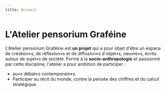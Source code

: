 ```yaml
---
title: Accueil
---
```

# L'Atelier pensorium Graféine

L'Atelier pensorium Graféine est **un projet** qui a pour objet d'être un espace de création•s, de réflexion•s et de diffusion•s d'objet•s, oeuvre•s, écrits autour de sujet•s de société.  Formé à la **socio-anthropologie** et passionné par cette discipline, l'atelier a pour ambition de participer :
- au•x débat•s contemporain•s.  
- Participer au récit du monde, contre la pensée des chiffres et du calcul stratégique.